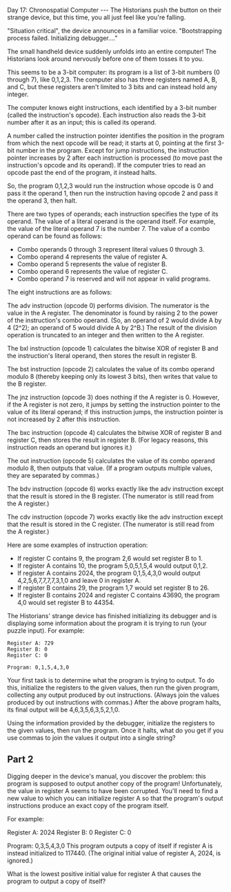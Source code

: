 Day 17: Chronospatial Computer ---
The Historians push the button on their strange device, but this time, you all just feel like you're falling.

"Situation critical", the device announces in a familiar voice. "Bootstrapping process failed. Initializing debugger...."

The small handheld device suddenly unfolds into an entire computer! The Historians look around nervously before one of them tosses it to you.

This seems to be a 3-bit computer: its program is a list of 3-bit numbers (0 through 7), like 0,1,2,3. The computer also has three registers named A, B, and C, but these registers aren't limited to 3 bits and can instead hold any integer.

The computer knows eight instructions, each identified by a 3-bit number (called the instruction's opcode). Each instruction also reads the 3-bit number after it as an input; this is called its operand.

A number called the instruction pointer identifies the position in the program from which the next opcode will be read; it starts at 0, pointing at the first 3-bit number in the program. Except for jump instructions, the instruction pointer increases by 2 after each instruction is processed (to move past the instruction's opcode and its operand). If the computer tries to read an opcode past the end of the program, it instead halts.

So, the program 0,1,2,3 would run the instruction whose opcode is 0 and pass it the operand 1, then run the instruction having opcode 2 and pass it the operand 3, then halt.

There are two types of operands; each instruction specifies the type of its operand. The value of a literal operand is the operand itself. For example, the value of the literal operand 7 is the number 7. The value of a combo operand can be found as follows:

- Combo operands 0 through 3 represent literal values 0 through 3.
- Combo operand 4 represents the value of register A.
- Combo operand 5 represents the value of register B.
- Combo operand 6 represents the value of register C.
- Combo operand 7 is reserved and will not appear in valid programs.

The eight instructions are as follows:

The adv instruction (opcode 0) performs division. The numerator is the value in the A register. The denominator is found by raising 2 to the power of the instruction's combo operand. (So, an operand of 2 would divide A by 4 (2^2); an operand of 5 would divide A by 2^B.) The result of the division operation is truncated to an integer and then written to the A register.

The bxl instruction (opcode 1) calculates the bitwise XOR of register B and the instruction's literal operand, then stores the result in register B.

The bst instruction (opcode 2) calculates the value of its combo operand modulo 8 (thereby keeping only its lowest 3 bits), then writes that value to the B register.

The jnz instruction (opcode 3) does nothing if the A register is 0. However, if the A register is not zero, it jumps by setting the instruction pointer to the value of its literal operand; if this instruction jumps, the instruction pointer is not increased by 2 after this instruction.

The bxc instruction (opcode 4) calculates the bitwise XOR of register B and register C, then stores the result in register B. (For legacy reasons, this instruction reads an operand but ignores it.)

The out instruction (opcode 5) calculates the value of its combo operand modulo 8, then outputs that value. (If a program outputs multiple values, they are separated by commas.)

The bdv instruction (opcode 6) works exactly like the adv instruction except that the result is stored in the B register. (The numerator is still read from the A register.)

The cdv instruction (opcode 7) works exactly like the adv instruction except that the result is stored in the C register. (The numerator is still read from the A register.)

Here are some examples of instruction operation:

- If register C contains 9, the program 2,6 would set register B to 1.
- If register A contains 10, the program 5,0,5,1,5,4 would output 0,1,2.
- If register A contains 2024, the program 0,1,5,4,3,0 would output 4,2,5,6,7,7,7,7,3,1,0 and leave 0 in register A.
- If register B contains 29, the program 1,7 would set register B to 26.
- If register B contains 2024 and register C contains 43690, the program 4,0 would set register B to 44354.

The Historians' strange device has finished initializing its debugger and is displaying some information about the program it is trying to run (your puzzle input). For example:

```
Register A: 729
Register B: 0
Register C: 0

Program: 0,1,5,4,3,0
```

Your first task is to determine what the program is trying to output. To do this, initialize the registers to the given values, then run the given program, collecting any output produced by out instructions. (Always join the values produced by out instructions with commas.) After the above program halts, its final output will be 4,6,3,5,6,3,5,2,1,0.

Using the information provided by the debugger, initialize the registers to the given values, then run the program. Once it halts, what do you get if you use commas to join the values it output into a single string?

## Part 2

Digging deeper in the device's manual, you discover the problem: this program is supposed to output another copy of the program! Unfortunately, the value in register A seems to have been corrupted. You'll need to find a new value to which you can initialize register A so that the program's output instructions produce an exact copy of the program itself.

For example:

Register A: 2024
Register B: 0
Register C: 0

Program: 0,3,5,4,3,0
This program outputs a copy of itself if register A is instead initialized to 117440. (The original initial value of register A, 2024, is ignored.)

What is the lowest positive initial value for register A that causes the program to output a copy of itself?
